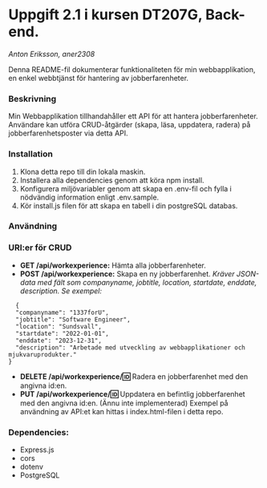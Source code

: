 # Uppgift 2.1 i kursen DT207G, Back-end.
*Anton Eriksson, aner2308*

Denna README-fil dokumenterar funktionaliteten för min webbapplikation, en enkel webbtjänst för hantering av jobberfarenheter.

### Beskrivning
Min Webbapplikation tillhandahåller ett API för att hantera jobberfarenheter. Användare kan utföra CRUD-åtgärder (skapa, läsa, uppdatera, radera) på jobberfarenhetsposter via detta API.

### Installation
1. Klona detta repo till din lokala maskin.
2. Installera alla dependencies genom att köra npm install.
3. Konfigurera miljövariabler genom att skapa en .env-fil och fylla i nödvändig information enligt .env.sample.
4. Kör install.js filen för att skapa en tabell i din postgreSQL databas.

### Användning
### URI:er för CRUD
- **GET /api/workexperience:** Hämta alla jobberfarenheter.
- **POST /api/workexperience:** Skapa en ny jobberfarenhet. *Kräver JSON-data med fält som companyname, jobtitle, location, startdate, enddate, description. Se exempel:*
```
  {
  "companyname": "1337forU",
  "jobtitle": "Software Engineer",
  "location": "Sundsvall",
  "startdate": "2022-01-01",
  "enddate": "2023-12-31",
  "description": "Arbetade med utveckling av webbapplikationer och mjukvaruprodukter."
}
```
- **DELETE /api/workexperience/:id:** Radera en jobberfarenhet med den angivna id:en.
- **PUT /api/workexperience/:id:** Uppdatera en befintlig jobberfarenhet med den angivna id:en. (Ännu inte implementerad)
Exempel på användning av API:et kan hittas i index.html-filen i detta repo.

### Dependencies:
- Express.js
- cors
- dotenv
- PostgreSQL
